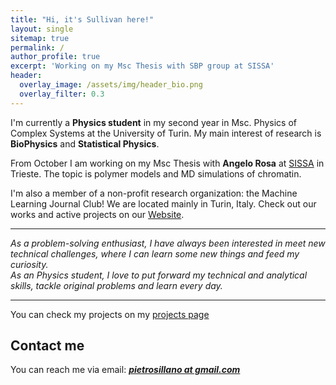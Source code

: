 ```yaml
---
title: "Hi, it's Sullivan here!"
layout: single
sitemap: true
permalink: /
author_profile: true
excerpt: 'Working on my Msc Thesis with SBP group at SISSA'
header:
  overlay_image: /assets/img/header_bio.png
  overlay_filter: 0.3
---
```



<!--# About me-->
I'm currently a **Physics student**  in my second year in Msc. Physics of Complex Systems at the University of Turin.
My main interest of research is **BioPhysics** and **Statistical Physics**.

From October I am working on my Msc Thesis with **Angelo Rosa** at [SISSA](https://www.sissa.it/sbp/research/research.php) in Trieste. The topic is polymer models and MD simulations of chromatin.

I'm also a member of a non-profit research organization: the Machine Learning Journal Club! We are located mainly in Turin, Italy. Check out our works and active projects on our [Website](https://www.mljc.it/).
 
---

*As a problem-solving enthusiast, I have always been interested in meet new technical challenges, where I can learn some new things and feed my curiosity.  
As an Physics student, I love to put forward my technical and analytical skills, tackle original problems and learn every day.*

---

You can check my projects on my [projects page](https://pietro-sillano.github.io/projects/)



## Contact me

<!--For any inquiries,--> 
You can reach me via email: **_[pietrosillano at gmail.com](mailto:pietrosillano@gmail.com)_**